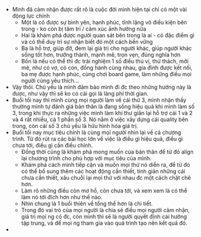 - Mình đã cảm nhận được rất rõ là cuộc đời mình hiện tại chỉ có một vài động lực chính
    - Một là có được sự bình yên, hạnh phúc, tĩnh lặng vô điều kiện bên trong - ko còn bị tâm trí / cảm xúc ảnh hưởng nữa
    - Hai là khám phá được người quan sát bên trong là ai - có đặc điểm gì và có thể duy trì sự nhận biết đó một cách bền vững
    - Ba là hỗ trợ, giúp đỡ, đem lại giá trị cho người khác, giúp người khác sống tốt hơn, trưởng thành, mạnh mẽ, trọn vẹn, đúng nghĩa hơn 
    - Bốn là nếu có thể thì đc trải nghiệm 1 số điều thú vị, thử thách, mới mẻ, như có vợ, có con, đồng hành cùng nhau, gia đình được kết nối, ba mẹ được hạnh phúc, cùng chơi board game, làm những điều mọi người cùng yêu thích...
- Vậy thôi. Chủ yếu là mình đảm bảo mình đi đc theo những hướng này là được, như vậy thì sẽ ko có cái gọi là lãng phí thời gian.
- Buổi tối nay thì mình cùng mọi người làm về cái thứ 3, mình nhận thấy thường mình tự đánh giá bản thân là đang sống hiệu quả khi mình làm số 3, trong khi thực ra những việc mình làm khi thư giãn lại hỗ trợ cái 1 và 2 và 4 rất nhiều, cả 1 phần số 3. Nó nằm ở việc xây dựng cái quality bên trong, còn cái số 3 chủ yếu là hữu hình hóa giá trị.
- Buổi tối nay mục tiêu chính là cùng mọi người nhìn lại về cả chương trình. Từ đó rút ra các bài học lớn về việc là điều gì hiệu quả, điều gì chưa tới, điều gì cần điều chỉnh.
    - Đồng thời cũng là khám phá mong muốn của bản thân để từ đó align lại chương trình cho phù hợp với mục tiêu của mình.
    - Khám phá cách mình tiếp cận và muốn mọi thứ nó diễn ra, để từ đó có thể bổ sung thêm các hoạt động cần thiết, tinh giản những cái chưa cần thiết, xâu chuỗi lại mọi thứ với nhau đc một cách chặt  chẽ hơn.
    - Làm rõ những điều còn mơ hồ, còn chưa tới, và xem xem là có thể làm nó tới đích hơn như thế nào. 
    - Nhìn chung là 1 buổi thiên về tổng thể hơn là chi tiết. 
    - Trong đó vai trò của mọi người là chia sẻ điều mọi người cảm nhận, giá trị mọi ng có đc, còn mình thì sẽ là người quyết định cái hướng tập trung, và để mọi ng tham gia vào quá trình tạo nên kết quả đó.
- 
